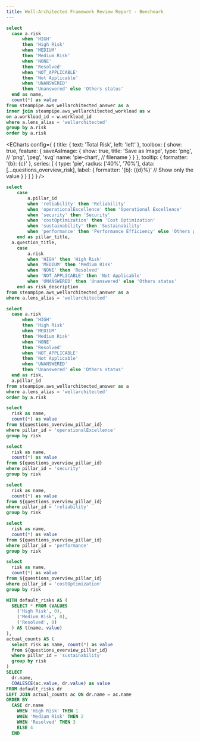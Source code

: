 ```yaml
---
title: Well-Architected Framework Review Report - Benchmark
---
```


```sql questions_overview_risk
select 
  case a.risk
      when 'HIGH'
      then 'High Risk'
      when 'MEDIUM'
      then 'Medium Risk'
      when 'NONE'
      then 'Resolved'
      when 'NOT_APPLICABLE'
      then 'Not Applicable'
      when 'UNANSWERED'
      then 'Unanswered' else 'Others status'
  end as name, 
  count(*) as value
from steampipe.aws_wellarchitected_answer as a
inner join steampipe.aws_wellarchitected_workload as w
on a.workload_id = w.workload_id
where a.lens_alias = 'wellarchitected'
group by a.risk
order by a.risk
```

<ECharts config={
    {
      title: {
        text: 'Total Risk',
        left: 'left'
      },
      toolbox: {
        show: true,
        feature: {
          saveAsImage: {
            show: true,
            title: 'Save as Image',
            type: 'png',  // 'png', 'jpeg', 'svg'
            name: 'pie-chart',  // filename
          }
        }
      },
      tooltip: {
          formatter: '{b}: {c}'
      },
      series: [
        {
          type: 'pie',
          radius: ['40%', '70%'],
          data: [...questions_overview_risk],
          label: {
            formatter: '{b}: ({d}%)'  // Show only the value
          }
        }
      ]
      }
    }
/>

```sql questions_overview
select
	case
		a.pillar_id
		when 'reliability' then 'Reliability'
		when 'operationalExcellence' then 'Operational Excellence'
		when 'security' then 'Security'
		when 'costOptimization' then 'Cost Optimization'
		when 'sustainability' then 'Sustainability'
		when 'performance' then 'Performance Efficiency' else 'Others pillars'
	end as pillar_title,
  a.question_title,
	case
		a.risk
		when 'HIGH' then 'High Risk'
		when 'MEDIUM' then 'Medium Risk'
		when 'NONE' then 'Resolved'
		when 'NOT_APPLICABLE' then 'Not Applicable'
		when 'UNANSWERED' then 'Unanswered' else 'Others status'
	end as risk_description
from steampipe.aws_wellarchitected_answer as a
where a.lens_alias = 'wellarchitected'
```
<DataTable data={questions_overview} search=true/>

```sql questions_overview_pillar_id
select 
  case a.risk
      when 'HIGH'
      then 'High Risk'
      when 'MEDIUM'
      then 'Medium Risk'
      when 'NONE'
      then 'Resolved'
      when 'NOT_APPLICABLE'
      then 'Not Applicable'
      when 'UNANSWERED'
      then 'Unanswered' else 'Others status'
  end as risk, 
  a.pillar_id
from steampipe.aws_wellarchitected_answer as a
where a.lens_alias = 'wellarchitected'
order by a.risk
```

```sql questions_overview_operacionalExcellence
select 
  risk as name, 
  count(*) as value
from ${questions_overview_pillar_id}
where pillar_id = 'operationalExcellence'
group by risk
```

```sql questions_overview_security
select 
  risk as name, 
  count(*) as value
from ${questions_overview_pillar_id}
where pillar_id = 'security'
group by risk
```

<Grid cols=2>
  <ECharts config={
      {
        title: {
          text: 'Total Risk - Operacional Excellence',
          left: 'left'
        },
        toolbox: {
          show: true,
          feature: {
            saveAsImage: {
              show: true,
              title: 'Save as Image',
              type: 'png',  // 'png', 'jpeg', 'svg'
              name: 'pie-chart',  // filename
            }
          }
        },
        legend: {
          show: true,
          bottom: 'left',
        },
        tooltip: {
            formatter: '{b}: {c}'
        },
        series: [
          {
            type: 'pie',
            radius: ['25%', '50%'],  // Smaller pie radius
            center: ['50%', '50%'],
            data: [...questions_overview_operacionalExcellence],
            label: {
              formatter: '{d}%',  // Show only the value
            }
          }
        ]
      }
    }
  />
  <ECharts config={
      {
        title: {
          text: 'Total Risk - Security',
          left: 'left'
        },
        toolbox: {
          show: true,
          feature: {
            saveAsImage: {
              show: true,
              title: 'Save as Image',
              type: 'png',  // 'png', 'jpeg', 'svg'
              name: 'pie-chart',  // filename
            }
          }
        },
        legend: {
          show: true,
          bottom: 'left',
        },
        tooltip: {
            formatter: '{b}: {c}'
        },
        series: [
          {
            type: 'pie',
            radius: ['25%', '50%'],  // Smaller pie radius
            center: ['50%', '50%'],
            data: [...questions_overview_security],
            label: {
              formatter: '{d}%'  // Show only the value
            }
          }
        ]
      }
    }
  />
</Grid>

```sql questions_overview_reliability
select 
  risk as name, 
  count(*) as value
from ${questions_overview_pillar_id}
where pillar_id = 'reliability'
group by risk
```

```sql questions_overview_performance
select 
  risk as name, 
  count(*) as value
from ${questions_overview_pillar_id}
where pillar_id = 'performance'
group by risk
```

<Grid cols=2>
  <ECharts config={
      {
        title: {
          text: 'Total Risk - Reliability',
          left: 'left'
        },
        toolbox: {
          show: true,
          feature: {
            saveAsImage: {
              show: true,
              title: 'Save as Image',
              type: 'png',  // 'png', 'jpeg', 'svg'
              name: 'pie-chart',  // filename
            }
          }
        },
        legend: {
          show: true,
          bottom: 'left',
        },
        tooltip: {
            formatter: '{b}: {c}'
        },
        series: [
          {
            type: 'pie',
            radius: ['25%', '50%'],  // Smaller pie radius
            center: ['50%', '50%'],
            data: [...questions_overview_reliability],
            label: {
              formatter: '{d}%'  // Show only the value
            }
          }
        ]
      }
    }
  />
  <ECharts config={
      {
        title: {
          text: 'Total Risk - Performance Efficiency',
          left: 'left'
        },
        toolbox: {
          show: true,
          feature: {
            saveAsImage: {
              show: true,
              title: 'Save as Image',
              type: 'png',  // 'png', 'jpeg', 'svg'
              name: 'pie-chart',  // filename
            }
          }
        },
        legend: {
          show: true,
          bottom: 'left',
        },
        tooltip: {
            formatter: '{b}: {c}'
        },
        series: [
          {
            type: 'pie',
            radius: ['25%', '50%'],  // Smaller pie radius
            center: ['50%', '50%'],
            data: [...questions_overview_performance],
            label: {
              formatter: '{d}%'  // Show only the value
            }
          }
        ]
      }
    }
  />
</Grid>

```sql questions_overview_costOptimization
select 
  risk as name, 
  count(*) as value
from ${questions_overview_pillar_id}
where pillar_id = 'costOptimization'
group by risk
```

```sql questions_overview_sustainability
WITH default_risks AS (
  SELECT * FROM (VALUES 
    ('High Risk', 0),
    ('Medium Risk', 0),
    ('Resolved', 0)
  ) AS t(name, value)
),
actual_counts AS (
  select risk as name, count(*) as value 
  from ${questions_overview_pillar_id}
  where pillar_id = 'sustainability' 
  group by risk
)
SELECT 
  dr.name,
  COALESCE(ac.value, dr.value) as value
FROM default_risks dr
LEFT JOIN actual_counts ac ON dr.name = ac.name
ORDER BY 
  CASE dr.name
    WHEN 'High Risk' THEN 1
    WHEN 'Medium Risk' THEN 2
    WHEN 'Resolved' THEN 3
    ELSE 4
  END

```

<Grid cols=2>
  <ECharts config={
      {
        title: {
          text: 'Total Risk - Cost Optimization',
          left: 'left'
        },
        toolbox: {
          show: true,
          feature: {
            saveAsImage: {
              show: true,
              title: 'Save as Image',
              type: 'png',  // 'png', 'jpeg', 'svg'
              name: 'pie-chart',  // filename
            }
          }
        },
        legend: {
          show: true,
          bottom: 'left',
        },
        tooltip: {
            formatter: '{b}: {c}'
        },
        series: [
          {
            type: 'pie',
            radius: ['25%', '50%'],  // Smaller pie radius
            center: ['50%', '50%'],
            data: [...questions_overview_costOptimization],
            label: {
              formatter: '{d}%'  // Show only the value
            }
          }
        ]
      }
    }
  />
  <ECharts config={
      {
        title: {
          text: 'Total Risk - Sustainability',
          left: 'left'
        },
        legend: {
          show: true,
          bottom: 'left',
        },
        tooltip: {
            formatter: '{b}: {c} ({d}%)'
        },
        series: [
          {
            type: 'pie',
            radius: ['25%', '50%'],  // Smaller pie radius
            center: ['50%', '50%'],
            data: [...questions_overview_sustainability],
            label: {
              formatter: '{d}%'  // Show only the value
            }
          }
        ]
      }
    }
  />
</Grid>
